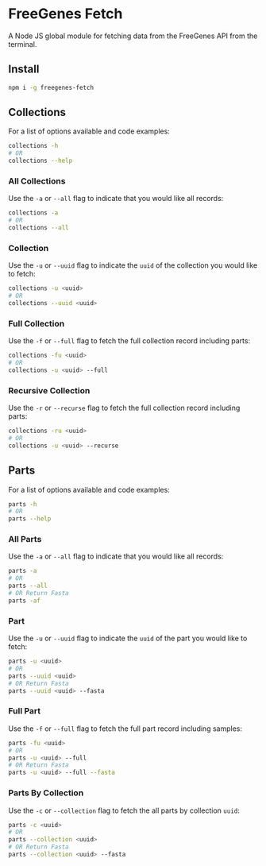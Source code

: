 # FreeGenes Fetch
A Node JS global module for fetching data from the FreeGenes API from the terminal.

## Install
```bash
npm i -g freegenes-fetch
```

## Collections
For a list of options available and code examples:
```bash
collections -h
# OR
collections --help
```

### All Collections
Use the `-a` or `--all` flag to indicate that you would like all records:
```bash
collections -a
# OR
collections --all
```

### Collection
Use the `-u` or `--uuid` flag to indicate the `uuid` of the collection you would like to fetch:
```bash
collections -u <uuid>
# OR
collections --uuid <uuid>
```

### Full Collection
Use the `-f` or `--full` flag to fetch the full collection record including parts:
```bash
collections -fu <uuid>
# OR
collections -u <uuid> --full
```

### Recursive Collection
Use the `-r` or `--recurse` flag to fetch the full collection record including parts:
```bash
collections -ru <uuid>
# OR
collections -u <uuid> --recurse
```

## Parts
For a list of options available and code examples:
```bash
parts -h
# OR
parts --help
```

### All Parts
Use the `-a` or `--all` flag to indicate that you would like all records:
```bash
parts -a
# OR
parts --all
# OR Return Fasta
parts -af
```

### Part
Use the `-u` or `--uuid` flag to indicate the `uuid` of the part you would like to fetch:
```bash
parts -u <uuid>
# OR
parts --uuid <uuid>
# OR Return Fasta
parts --uuid <uuid> --fasta
```

### Full Part
Use the `-f` or `--full` flag to fetch the full part record including samples:
```bash
parts -fu <uuid>
# OR
parts -u <uuid> --full
# OR Return Fasta
parts -u <uuid> --full --fasta
```

### Parts By Collection 
Use the `-c` or `--collection` flag to fetch the all parts by collection `uuid`:
```bash
parts -c <uuid>
# OR
parts --collection <uuid>
# OR Return Fasta
parts --collection <uuid> --fasta
```